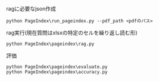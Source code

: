 ragに必要なjson作成

```
python PageIndex\run_pageindex.py --pdf_path <pdfのパス>
```
rag実行(現在質問はxlsxの特定のセルを繰り返し読む形)

```
python PageIndex\pageindex\rag.py 
```

評価

```
python PageIndex\pageindex\evaluate.py
python PageIndex\pageindex\accuracy.py                   
```
